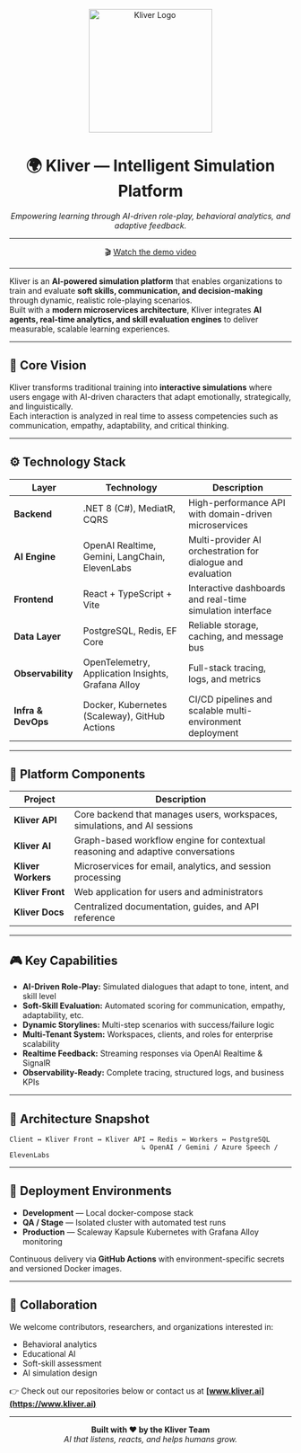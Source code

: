 <p align="center">
  <img src="https://docs.kliver.ai/images/Logo-h.png" alt="Kliver Logo" width="220"/>
</p>

<h1 align="center">🌍 Kliver — Intelligent Simulation Platform</h1>

<p align="center">
  <em>Empowering learning through AI-driven role-play, behavioral analytics, and adaptive feedback.</em>
</p>

---

<p align="center">
  🎬 <a href="https://www.kliver.ai/klivi/home/Klivi.webm" target="_blank">Watch the demo video</a>
</p>

---

Kliver is an **AI-powered simulation platform** that enables organizations to train and evaluate **soft skills, communication, and decision-making** through dynamic, realistic role-playing scenarios.  
Built with a **modern microservices architecture**, Kliver integrates **AI agents, real-time analytics, and skill evaluation engines** to deliver measurable, scalable learning experiences.

---

## 🧠 Core Vision

Kliver transforms traditional training into **interactive simulations** where users engage with AI-driven characters that adapt emotionally, strategically, and linguistically.  
Each interaction is analyzed in real time to assess competencies such as communication, empathy, adaptability, and critical thinking.

---

## ⚙️ Technology Stack

| Layer | Technology | Description |
|-------|-------------|-------------|
| **Backend** | .NET 8 (C#), MediatR, CQRS | High-performance API with domain-driven microservices |
| **AI Engine** | OpenAI Realtime, Gemini, LangChain, ElevenLabs | Multi-provider AI orchestration for dialogue and evaluation |
| **Frontend** | React + TypeScript + Vite | Interactive dashboards and real-time simulation interface |
| **Data Layer** | PostgreSQL, Redis, EF Core | Reliable storage, caching, and message bus |
| **Observability** | OpenTelemetry, Application Insights, Grafana Alloy | Full-stack tracing, logs, and metrics |
| **Infra & DevOps** | Docker, Kubernetes (Scaleway), GitHub Actions | CI/CD pipelines and scalable multi-environment deployment |

---

## 🧩 Platform Components

| Project | Description |
|----------|--------------|
| **Kliver API** | Core backend that manages users, workspaces, simulations, and AI sessions |
| **Kliver AI** | Graph-based workflow engine for contextual reasoning and adaptive conversations |
| **Kliver Workers** | Microservices for email, analytics, and session processing |
| **Kliver Front** | Web application for users and administrators |
| **Kliver Docs** | Centralized documentation, guides, and API reference |

---

## 🎮 Key Capabilities

- **AI-Driven Role-Play:** Simulated dialogues that adapt to tone, intent, and skill level  
- **Soft-Skill Evaluation:** Automated scoring for communication, empathy, adaptability, etc.  
- **Dynamic Storylines:** Multi-step scenarios with success/failure logic  
- **Multi-Tenant System:** Workspaces, clients, and roles for enterprise scalability  
- **Realtime Feedback:** Streaming responses via OpenAI Realtime & SignalR  
- **Observability-Ready:** Complete tracing, structured logs, and business KPIs  

---

## 🧱 Architecture Snapshot
```
Client ↔ Kliver Front ↔ Kliver API ↔ Redis ↔ Workers ↔ PostgreSQL
                                 ↳ OpenAI / Gemini / Azure Speech / ElevenLabs
```

---

## 🚀 Deployment Environments

- **Development** — Local docker-compose stack  
- **QA / Stage** — Isolated cluster with automated test runs  
- **Production** — Scaleway Kapsule Kubernetes with Grafana Alloy monitoring  

Continuous delivery via **GitHub Actions** with environment-specific secrets and versioned Docker images.

---

## 🤝 Collaboration

We welcome contributors, researchers, and organizations interested in:
- Behavioral analytics  
- Educational AI  
- Soft-skill assessment  
- AI simulation design  

👉 Check out our repositories below or contact us at **[www.kliver.ai](https://www.kliver.ai)**

---

<p align="center">
  <strong>Built with ❤️ by the Kliver Team</strong><br/>
  <em>AI that listens, reacts, and helps humans grow.</em>
</p>
